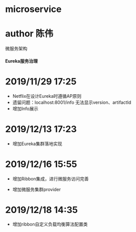 # microservice
# author 陈伟
微服务架构

#### Eureka服务治理
 # 2019/11/29 17:25
 - Netflix在设计Eureka时遵循AP原则
 - 遗留问题：localhost:8001/info 无法显示version、artifactId
 - 增加Info展示
 
# 2019/12/13 17:23
- 增加Eureka集群落地实现


# 2019/12/16 15:55
 - 增加Ribbon集成，进行微服务访问完善 
 
 - 增加微服务集群provider
 
# 2019/12/18 14:35
- 增加ribbon自定义负载均衡算法配置类
